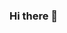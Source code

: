 ### Hi there 👋

<!--
**alzino/alzino** is a ✨ _special_ ✨ repository because its `README.md` (this file) appears on your GitHub profile.

Here are some ideas to get you started:

- 🔭 I’m currently working on @universalcontrole
- 🌱 I’m currently learning Web Design
- 👯 I’m looking to collaborate on ...
- 🤔 I’m not looking to be the best developer, I'm looking to develop best softwares
- 💬 Ask me about ... 
- 📫 How to reach me:  Whatsapp +258 84 655 760  | facebook facebook.com/alzinomuliecaassane.mulieca/  
